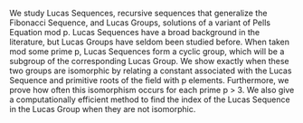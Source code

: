 We study Lucas Sequences, recursive sequences that generalize the Fibonacci Sequence, and Lucas Groups,
solutions of a variant of Pells Equation mod p. Lucas Sequences have a broad background in the literature,
but Lucas Groups have seldom been studied before. When taken mod some prime p, Lucas Sequences form
a cyclic group, which will be a subgroup of the corresponding Lucas Group. We show exactly when these
two groups are isomorphic by relating a constant associated with the Lucas Sequence and primitive roots of
the field with p elements. Furthermore, we prove how often this isomorphism occurs for each prime p > 3.
We also give a computationally efficient method to find the index of the Lucas Sequence in the Lucas Group
when they are not isomorphic.
